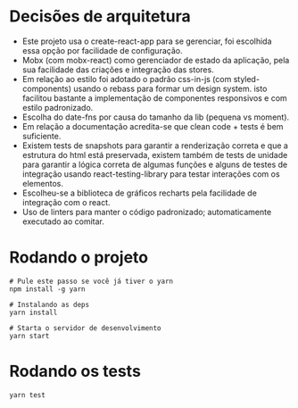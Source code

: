 # Decisões de arquitetura

- Este projeto usa o create-react-app para se gerenciar,
  foi escolhida essa opção por facilidade de configuração.
- Mobx (com mobx-react) como gerenciador de estado da aplicação, pela sua
  facilidade das criações e integração das stores.
- Em relação ao estilo foi adotado o padrão css-in-js (com styled-components) usando o rebass para formar um design system.
  isto facilitou bastante a implementação de componentes responsivos e com estilo padronizado.
- Escolha do date-fns por causa do tamanho da lib (pequena vs moment).
- Em relação a documentação acredita-se que clean code + tests é bem suficiente.
- Existem tests de snapshots para garantir a renderização correta e que a estrutura
  do html está preservada, existem também de tests de unidade para garantir a lógica
  correta de algumas funções e alguns de testes de integração usando react-testing-library
  para testar interações com os elementos. 
- Escolheu-se a biblioteca de gráficos recharts pela facilidade de integração com o react.
- Uso de linters para manter o código padronizado; automaticamente executado ao comitar. 

# Rodando o projeto 

```
# Pule este passo se você já tiver o yarn
npm install -g yarn

# Instalando as deps
yarn install

# Starta o servidor de desenvolvimento
yarn start
```

# Rodando os tests

```
yarn test
```




